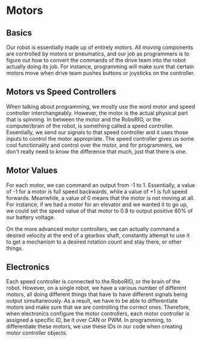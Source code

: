 # Motors

## Basics

Our robot is essentially made up of entirely motors. All moving components are controlled by motors or pneumatics, and our job as programmers is to figure out how to convert the commands of the drive team into the robot actually doing its job. For instance, programming will make sure that certain motors move when drive team pushes buttons or joysticks on the controller.

## Motors vs Speed Controllers

When talking about programming, we mostly use the word motor and speed controller interchangeably. However, the motor is the actual physical part that is spinning. In between the motor and the RoboRIO, or the computer/brain of the robot, is something called a speed controller. Essentially, we send our signals to that speed controller and it uses those inputs to control the motor appropriate. The speed controller gives us some cool functionality and control over the motor, and for programmers, we don't really need to know the difference that much, just that there is one.

## Motor Values

For each motor, we can command an output from -1 to 1. Essentially, a value of -1 for a motor is full speed backwards, while a value of +1 is full speed forwards. Meanwhile, a value of 0 means that the motor is not moving at all. For instance, if we had a motor for an elevator and we wanted it to go up, we could set the speed value of that motor to 0.8 to output positive 80% of our battery voltage.

On the more advanced motor controllers, we can actually command a desired velocity at the end of a gearbox shaft, constantly attempt to use it to get a mechanism to a desired rotation count and stay there, or other things.

## Electronics

Each speed controller is connected to the RoboRIO, or the brain of the robot. However, on a single robot, we have a various number of different motors, all doing different things that have to have different signals being output simultaneously. As a result, we have to be able to differentiate motors and make sure that we are controlling the correct ones. Therefore, when electronics configure the motor controllers, each motor controller is assigned a specific ID, be it over CAN or PWM. In programming, to differentiate these motors, we use these IDs in our code when creating motor controller objects.
